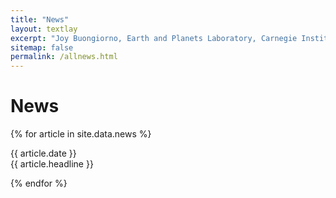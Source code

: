```yaml
---
title: "News"
layout: textlay
excerpt: "Joy Buongiorno, Earth and Planets Laboratory, Carnegie Institution for Science'"
sitemap: false
permalink: /allnews.html
---
```


# News

{% for article in site.data.news %}
  <p>{{ article.date }} <br>
      {{ article.headline }}
  </p>
{% endfor %}
